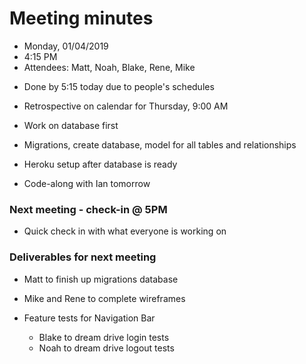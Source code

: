 # Meeting minutes

* Monday, 01/04/2019
* 4:15 PM
* Attendees: Matt, Noah, Blake, Rene, Mike

- Done by 5:15 today due to people's schedules
- Retrospective on calendar for Thursday, 9:00 AM

- Work on database first
- Migrations, create database, model for all tables and relationships

- Heroku setup after database is ready
- Code-along with Ian tomorrow

### Next meeting - check-in @ 5PM
- Quick check in with what everyone is working on

### Deliverables for next meeting
- Matt to finish up migrations database

- Mike and Rene to complete wireframes

- Feature tests for Navigation Bar
  - Blake to dream drive login tests
  - Noah to dream drive logout tests
